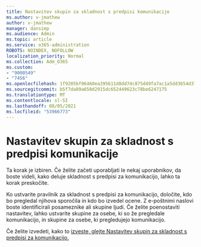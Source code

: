 ```yaml
---
title: Nastavitev skupin za skladnost s predpisi komunikacije
ms.author: v-jmathew
author: v-jmathew
manager: dansimp
ms.audience: Admin
ms.topic: article
ms.service: o365-administration
ROBOTS: NOINDEX, NOFOLLOW
localization_priority: Normal
ms.collection: Adm_O365
ms.custom:
- "9000549"
- "7456"
ms.openlocfilehash: 1f9205bf06460ea395611d8dd7dc875d49fa7ac1a5dd3654d372e670fb84e4fa
ms.sourcegitcommit: b5f7da89a650d2915dc652449623c78be6247175
ms.translationtype: MT
ms.contentlocale: sl-SI
ms.lasthandoff: 08/05/2021
ms.locfileid: "53966773"
---
```

# <a name="set-up-groups-for-communication-compliance"></a>Nastavitev skupin za skladnost s predpisi komunikacije

Ta korak je izbiren. Če želite začeti uporabljati le nekaj uporabnikov, da boste videli, kako deluje skladnost s predpisi za komunikacijo, lahko ta korak preskočite.  
  
Ko ustvarite pravilnik za skladnost s predpisi za komunikacijo, določite, kdo bo pregledal njihova sporočila in kdo bo izvedel ocene. Z e-poštnimi naslovi boste identificirali posameznike ali skupine ljudi. Če želite poenostaviti nastavitev, lahko ustvarite skupine za osebe, ki so že pregledale komunikacijo, in skupine za osebe, ki pregledujejo komunikacijo.  
  
Če želite izvedeti, kako to [izveste, glejte Nastavitev skupin za skladnost s predpisi za komunikacijo.](https://go.microsoft.com/fwlink/?linkid=2129594)
